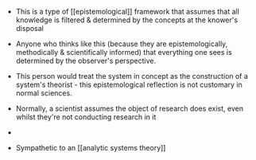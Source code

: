 - This is a type of [[epistemological]] framework that assumes that all knowledge is filtered & determined by the concepts at the knower's disposal 
- Anyone who thinks like this (because they are epistemologically, methodically & scientifically informed) that everything one sees is determined by the observer's perspective. 
- This person would treat the system in concept as the construction of a system's theorist - this epistemological reflection is not customary in normal sciences. 
- Normally, a scientist assumes the object of research does exist, even whilst they're not conducting research in it 
- 

- Sympathetic to an [[analytic systems theory]]